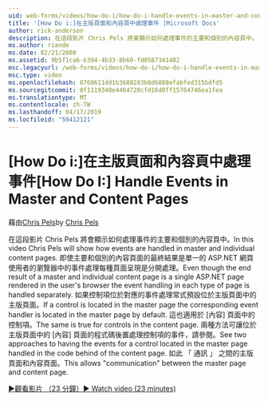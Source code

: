 ```yaml
---
uid: web-forms/videos/how-do-i/how-do-i-handle-events-in-master-and-content-pages
title: '[How Do i:]在主版頁面和內容頁中處理事件 |Microsoft Docs'
author: rick-anderson
description: 在這段影片 Chris Pels 將會顯示如何處理事件的主要和個別的內容頁中。 即使主要和個別 conte 的最終結果...
ms.author: riande
ms.date: 02/21/2008
ms.assetid: 9b5f1ca6-b394-4b33-8b60-fd0587341482
msc.legacyurl: /web-forms/videos/how-do-i/how-do-i-handle-events-in-master-and-content-pages
msc.type: video
ms.openlocfilehash: 8760611dd1b3680283b8d6888efabfed315bdfd5
ms.sourcegitcommit: 0f1119340e4464720cfd16d0ff15764746ea1fea
ms.translationtype: MT
ms.contentlocale: zh-TW
ms.lasthandoff: 04/17/2019
ms.locfileid: "59412121"
---
```

# <a name="how-do-i-handle-events-in-master-and-content-pages"></a><span data-ttu-id="f811e-104">[How Do i:]在主版頁面和內容頁中處理事件</span><span class="sxs-lookup"><span data-stu-id="f811e-104">[How Do I:] Handle Events in Master and Content Pages</span></span>

<span data-ttu-id="f811e-105">藉由[Chris Pels](https://twitter.com/chrispels)</span><span class="sxs-lookup"><span data-stu-id="f811e-105">by [Chris Pels](https://twitter.com/chrispels)</span></span>

<span data-ttu-id="f811e-106">在這段影片 Chris Pels 將會顯示如何處理事件的主要和個別的內容頁中。</span><span class="sxs-lookup"><span data-stu-id="f811e-106">In this video Chris Pels will show how events are handled in master and individual content pages.</span></span> <span data-ttu-id="f811e-107">即使主要和個別的內容頁面的最終結果是單一的 ASP.NET 網頁使用者的瀏覽器中的事件處理每種頁面呈現是分開處理。</span><span class="sxs-lookup"><span data-stu-id="f811e-107">Even though the end result of a master and individual content page is a single ASP.NET page rendered in the user's browser the event handling in each type of page is handled separately.</span></span> <span data-ttu-id="f811e-108">如果控制項位於對應的事件處理常式預設位於主版頁面中的主版頁面。</span><span class="sxs-lookup"><span data-stu-id="f811e-108">If a control is located in the master page the corresponding event handler is located in the master page by default.</span></span> <span data-ttu-id="f811e-109">這也適用於 [內容] 頁面中的控制項。</span><span class="sxs-lookup"><span data-stu-id="f811e-109">The same is true for controls in the content page.</span></span> <span data-ttu-id="f811e-110">兩種方法可讓位於主版頁面中的 [內容] 頁面的程式碼後置處理控制項的事件，請參閱。</span><span class="sxs-lookup"><span data-stu-id="f811e-110">See two approaches to having the events for a control located in the master page handled in the code behind of the content page.</span></span> <span data-ttu-id="f811e-111">如此 「 通訊 」 之間的主版頁面和內容頁面。</span><span class="sxs-lookup"><span data-stu-id="f811e-111">This allows "communication" between the master page and content page.</span></span>

[<span data-ttu-id="f811e-112">&#9654;觀看影片 （23 分鐘）</span><span class="sxs-lookup"><span data-stu-id="f811e-112">&#9654; Watch video (23 minutes)</span></span>](https://channel9.msdn.com/Blogs/ASP-NET-Site-Videos/how-do-i-handle-events-in-master-and-content-pages)
